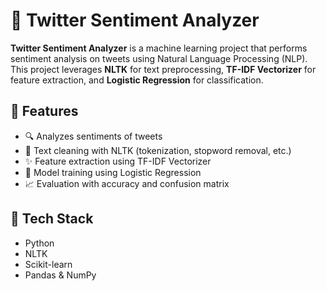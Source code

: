 # 💬 Twitter Sentiment Analyzer

**Twitter Sentiment Analyzer** is a machine learning project that performs sentiment analysis on tweets using Natural Language Processing (NLP). This project leverages **NLTK** for text preprocessing, **TF-IDF Vectorizer** for feature extraction, and **Logistic Regression** for classification.


## 📌 Features

- 🔍 Analyzes sentiments of tweets
- 🧹 Text cleaning with NLTK (tokenization, stopword removal, etc.)
- ✨ Feature extraction using TF-IDF Vectorizer
- 🤖 Model training using Logistic Regression
- 📈 Evaluation with accuracy and confusion matrix


## 🧰 Tech Stack

- Python
- NLTK
- Scikit-learn
- Pandas & NumPy

